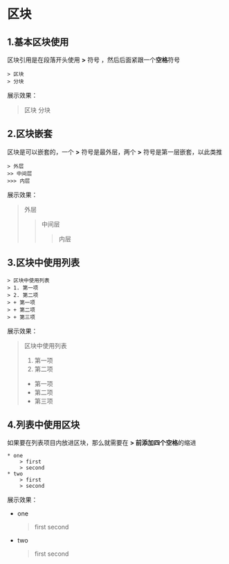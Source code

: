 # 区块

## 1.基本区块使用

区块引用是在段落开头使用 **>** 符号 ，然后后面紧跟一个**空格**符号

```
> 区块
> 分块
```

展示效果：

> 区块
> 分块



## 2.区块嵌套

区块是可以嵌套的，一个 **>** 符号是最外层，两个 **>** 符号是第一层嵌套，以此类推

```
> 外层
>> 中间层
>>> 内层
```

展示效果：

> 外层
> > 中间层
> > > 内层



## 3.区块中使用列表

```
> 区块中使用列表
> 1. 第一项
> 2. 第二项
> + 第一项
> + 第二项
> + 第三项
```

展示效果：

> 区块中使用列表
>
> 1. 第一项
> 2. 第二项
> + 第一项
> + 第二项
> + 第三项



## 4.列表中使用区块

如果要在列表项目内放进区块，那么就需要在 **> 前添加四个空格**的缩进

```
* one
    > first
    > second
* two
    > first
    > second
```

展示效果：

* one
    > first
    > second
* two
    > first
    > second
